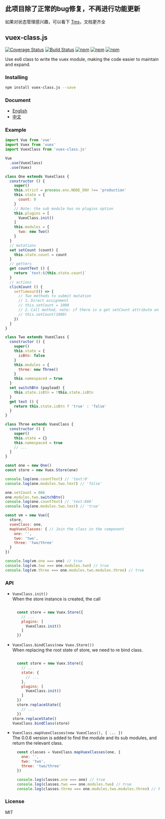 
## 此项目除了正常的bug修复，不再进行功能更新
如果对状态管理感兴趣，可以看下 [Tms](https://github.com/FollowmeTech/tms)，文档更齐全

## vuex-class.js
[![Coverage Status](https://coveralls.io/repos/github/lzxb/vuex-class.js/badge.svg?branch=master)](https://coveralls.io/github/lzxb/vuex-class.js?branch=master)
[![Build Status](https://travis-ci.org/lzxb/vuex-class.js.svg?branch=master)](https://travis-ci.org/lzxb/vuex-class.js)
[![npm](https://img.shields.io/npm/v/vuex-class.js.svg)](https://www.npmjs.com/package/vuex-class.js) 
[![npm](https://img.shields.io/npm/dm/vuex-class.js.svg)](https://www.npmjs.com/package/vuex-class.js)
[![npm](https://img.shields.io/npm/dt/vuex-class.js.svg)](https://www.npmjs.com/package/vuex-class.js)

Use es6 class to write the vuex module, making the code easier to maintain and expand.


### Installing
```bash
npm install vuex-class.js --save
```


### Document
- [English](./README.md)
- [中文](./ZH-CN-README.md)


### Example
```javascript
import Vue from 'vue'
import Vuex from 'vuex'
import VuexClass from 'vuex-class.js'

Vue
  .use(VuexClass)
  .use(Vuex)

class One extends VuexClass {
  constructor () {
    super()
    this.strict = process.env.NODE_ENV !== 'production'
    this.state = {
      count: 0
    }
    // Note: the sub module has no plugins option
    this.plugins = [
      VuexClass.init()
    ]
    this.modules = {
      two: new Two()
    }
  }
  // mutations
  set setCount (count) {
    this.state.count = count
  }
  // getters
  get countText () {
    return `text:${this.state.count}`
  }
  // actions
  clickCount () {
    setTimeout(() => {
      // Two methods to submit mutation
      // 1、Direct assignment
      // this.setCount = 1000
      // 2、Call method, note: if there is a get setCount attribute on class, this method does not exist.
      // this.setCount(1000)
    })
  }
}

class Two extends VuexClass {
  constructor () {
    super()
    this.state = {
      isBtn: false
    }
    this.modules = {
      three: new Three()
    }
    this.namespaced = true
  }
  set switchBtn (payload) {
    this.state.isBtn = !this.state.isBtn
  }
  get text () {
    return this.state.isBtn ? 'true' : 'false'
  }
}

class Three extends VuexClass {
  constructor () {
    super()
    this.state = {}
    this.namespaced = true
    // ...
  }
}

const one = new One()
const store = new Vuex.Store(one)

console.log(one.countText) // 'text:0'
console.log(one.modules.two.text) // 'false'

one.setCount = 666
one.modules.two.switchBtn()
console.log(one.countText) // 'text:666'
console.log(one.modules.two.text) // 'true'

const vm = new Vue({
  store,
  vuexClass: one,
  mapVuexClasses: { // Join the class in the component
    one: '',
    two: 'two',
    three: 'two/three'
  }
})

console.log(vm.one === one) // true
console.log(vm.two === one.modules.two) // true
console.log(vm.three === one.modules.two.modules.three) // true

```


### API
- `VuexClass.init()`   
  When the store instance is created, the call

  ```javascript

    const store = new Vuex.Store({
      // ...
      plugins: [
        VuexClass.init()
      ]
    })

  ```

- `VuexClass.bindClass(new Vuex.Store())`  
  When replacing the root state of store, we need to re bind class.
  ```javascript

    const store = new Vuex.Store({
      // ...
      state: {
        // ...
      },
      plugins: [
        VuexClass.init()
      ]
    })
    store.replaceState({
      // ...
    })
  store.replaceState()
  VuexClass.bindClass(store)

  ```

- `VuexClass.mapVuexClasses(new VuexClass(), { ... })`  
  The 0.0.6 version is added to find the module and its sub modules, and return the relevant class.     
  ```javascript
    const classes = VuexClass.mapVuexClasses(one, {
      one: '',
      two: 'two',
      three: 'two/three'
    })

    console.log(classes.one === one) // true
    console.log(classes.two === one.modules.two) // true
    console.log(classes.three === one.modules.two.modules.three) // true
  ```

### License
MIT

